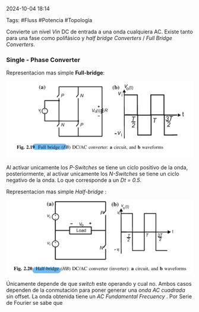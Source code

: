 2024-10-04 18:14

Tags: #Fluss #Potencia #Topologia 

Convierte un nivel _Vin_ DC de entrada a una onda cualquiera AC. Existe tanto para una fase como polifásico y _half bridge Converters_ / _Full Bridge Converters_.
### Single - Phase Converter 

Representacion mas simple **Full-bridge**:

![Full bridge Inverter Simplest form](Imagenes/FullInverter1.jpeg)

Al activar unicamente los _P-Switches_ se tiene un ciclo positivo de la onda, posteriormente, al activar unicamente los _N-Switches_ se tiene un ciclo negativo de la onda.  Lo que corresponde a un _Dt = 0.5_.

Representacion mas simple _Half-bridge_ :

![Half-inverter simplest form](Imagenes/Halfinverter1.jpeg)


Únicamente depende de que _switch_ este operando y cual no. Ambos casos dependen de la conmutación para poner generar una _onda AC cuadrada_ sin offset. La onda obtenida tiene un _AC Fundamental Frecuency_ . Por Serie de Fourier se sabe que 
